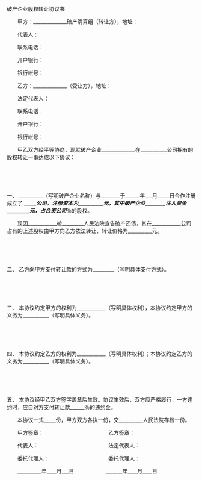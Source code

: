 



破产企业股权转让协议书



 

　　甲方：______________破产清算组（转让方），地址：

　　代表人：

　　联系电话：

　　开户银行：

　　银行帐号：

　　乙方：______________（受让方），地址：

　　法定代表人：

　　联系电话：

　　开户银行：

　　银行帐号：

　　甲乙双方经平等协商，现就破产企业______________在___________公司拥有的股权转让一事达成以下协议：

　　

　　

一、
__________（写明破产企业名称）与________于______年___月_____日合作注册成立了 __________公司。注册资本为__________元，其中破产企业________注入资金_________元，占合资公司_____％的股权。

　　现因____________被_________人民法院宣告破产还债，其在____________公司占有的上述股权由甲方向乙方依法转让，转让价格为__________元。

　　

　　

二、
乙方向甲方支付转让款的方式为_________（写明具体支付方式）。

　　

　　

三、
本协议约定甲方的权利为____________（写明具体权利），本协议约定甲方的义务为___________（写明具体义务）。

　　

　　

四、
本协议约定乙方的权利为____________（写明具体权利）；本协议约定乙方的义务为___________（写明具体义务）。

　　

　　

五、
本协议经甲乙双方签字盖章后生效。协议生效后，双方应严格履行，一方违约时，应自对方支付转让款______％的违约金。

　　本协议一式_____份，甲方双方各执一份，交__________人民法院存档一份。　　

　　甲方签章：　　　　　　　　　　　　 乙方签章：

　　代表人：　　　　　　　　　　　　　 法定代表人：

　　委托代理人：　　　　　　　　　　　 委托代理人：

　　__________年____月___日　　　　　　_______年____月____日